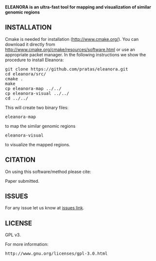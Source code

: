 <b>ELEANORA is an ultra-fast tool for mapping and visualization of similar genomic regions</b>

## INSTALLATION ##

Cmake is needed for installation (http://www.cmake.org/). You can download it directly from http://www.cmake.org/cmake/resources/software.html or use an appropriate packet manager. In the following instructions we show the procedure to install Eleanora:
<pre>
git clone https://github.com/pratas/eleanora.git
cd eleanora/src/
cmake .
make
cp eleanora-map ../../
cp eleanora-visual ../../
cd ../../
</pre>
This will create two binary files:
<pre>
eleanora-map
</pre>
to map the similar genomic regions
<pre>
eleanora-visual
</pre>
to visualize the mapped regions.

## CITATION ##

On using this software/method please cite:

Paper submitted.

## ISSUES ##

For any issue let us know at [issues link](https://github.com/pratas/eleanora/issues).

## LICENSE ##

GPL v3.

For more information:
<pre>http://www.gnu.org/licenses/gpl-3.0.html</pre>


